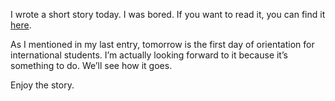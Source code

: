 I wrote a short story today. I was bored. If you want to read it, you can find it [here](http://alexgermany.wordpress.com/wp-content/uploads/2007/10/together-to-one.pdf).

As I mentioned in my last entry, tomorrow is the first day of orientation for international students. I’m actually looking forward to it because it’s something to do. We’ll see how it goes.

Enjoy the story.